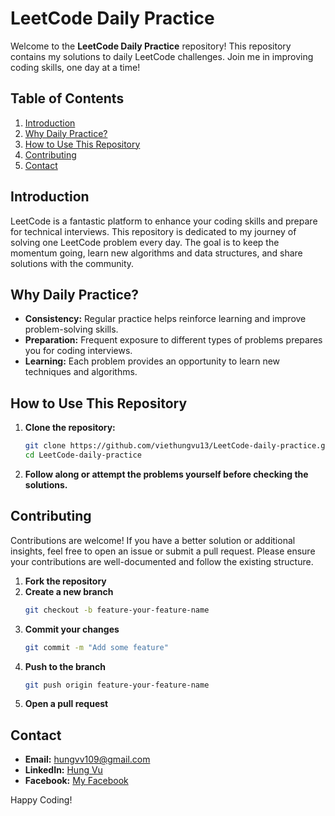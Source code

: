 # LeetCode Daily Practice

Welcome to the **LeetCode Daily Practice** repository! This repository contains my solutions to daily LeetCode challenges. Join me in improving coding skills, one day at a time!

## Table of Contents

1. [Introduction](#introduction)
2. [Why Daily Practice?](#why-daily-practice)
3. [How to Use This Repository](#how-to-use-this-repository)
4. [Contributing](#contributing)
5. [Contact](#contact)

## Introduction

LeetCode is a fantastic platform to enhance your coding skills and prepare for technical interviews. This repository is dedicated to my journey of solving one LeetCode problem every day. The goal is to keep the momentum going, learn new algorithms and data structures, and share solutions with the community.

## Why Daily Practice?

- **Consistency:** Regular practice helps reinforce learning and improve problem-solving skills.
- **Preparation:** Frequent exposure to different types of problems prepares you for coding interviews.
- **Learning:** Each problem provides an opportunity to learn new techniques and algorithms.

## How to Use This Repository

1. **Clone the repository:**
   ```bash
   git clone https://github.com/viethungvu13/LeetCode-daily-practice.git
   cd LeetCode-daily-practice
2. **Follow along or attempt the problems yourself before checking the solutions.**

## Contributing

Contributions are welcome! If you have a better solution or additional insights, feel free to open an issue or submit a pull request. Please ensure your contributions are well-documented and follow the existing structure.

1. **Fork the repository**
2. **Create a new branch**
   ```bash
   git checkout -b feature-your-feature-name
3. **Commit your changes**
   ```bash
   git commit -m "Add some feature"
4. **Push to the branch**
   ```bash
   git push origin feature-your-feature-name
5. **Open a pull request**

## Contact
- **Email:** [hungvv109@gmail.com](mailto:hungvv109@gmail.com)
- **LinkedIn:** [Hung Vu](www.linkedin.com/in/hung-vu-70b472282)
- **Facebook:** [My Facebook](https://www.facebook.com/viet.hunggg.13/)

Happy Coding!
